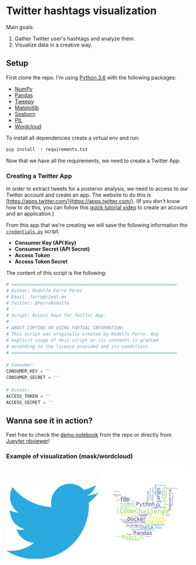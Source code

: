 # Twitter hashtags visualization

Main goals:

1. Gather Twitter user's hashtags and analyze them.
2. Visualize data in a creative way.

## Setup

First clone the repo. I'm using [Python 3.6](https://www.python.org/downloads/) with the following packages:

* [NumPy](http://www.numpy.org/)
* [Pandas](http://pandas.pydata.org/)
* [Tweepy](http://www.tweepy.org/)
* [Matplotlib](https://matplotlib.org/)
* [Seaborn](https://seaborn.pydata.org/)
* [PIL](https://python-pillow.org/)
* [Wordcloud](http://amueller.github.io/word_cloud/)

To install all dependencies create a virtual env and run:

```bash
pip install -r requirements.txt
```

Now that we have all the requirements, we need to create a Twitter App.

### Creating a Twitter App

In order to extract tweets for a posterior analysis, we need to access to our Twitter account and create an app. The website to do this is [https://apps.twitter.com/](https://apps.twitter.com/). (If you don't know how to do this, you can follow this [quick tutorial video](https://www.youtube.com/watch?v=6wAHcHGgpFU) to create an account and an application.)

From this app that we're creating we will save the following information the [`credentials.py`](https://github.com/RodolfoFerro/TwHashtagsVis/blob/master/scripts/credentials.py) script:
* **Consumer Key (API Key)**
* **Consumer Secret (API Secret)**
* **Access Token**
* **Access Token Secret**

The content of this script is the following:
```python
# ===============================================================
# Author: Rodolfo Ferro Pérez
# Email: ferro@cimat.mx
# Twitter: @FerroRodolfo
#
# Script: Access keys for Twitter App.
#
# ABOUT COPYING OR USING PARTIAL INFORMATION:
# This script was originally created by Rodolfo Ferro. Any
# explicit usage of this script or its contents is granted
# according to the license provided and its conditions.
# ===============================================================

# Consumer:
CONSUMER_KEY = ''
CONSUMER_SECRET = ''

# Access:
ACCESS_TOKEN = ''
ACCESS_SECRET = ''

```

## Wanna see it in action?

Feel free to check the [demo notebook](https://github.com/RodolfoFerro/TwHashtagsVis/blob/master/scripts/Twitter%20hashtags%20visualization.ipynb) from the repo or directly from [Jupyter nbviewer](https://nbviewer.jupyter.org/github/RodolfoFerro/TwHashtagsVis/blob/master/scripts/Twitter%20hashtags%20visualization.ipynb)!

### Example of visualization (mask/wordcloud)

<img src="https://raw.githubusercontent.com/RodolfoFerro/TwHashtagsVis/master/imgs/twird.png" width="50%"><img src="https://raw.githubusercontent.com/RodolfoFerro/TwHashtagsVis/master/imgs/wordcloud_twird.png" width="50%">
